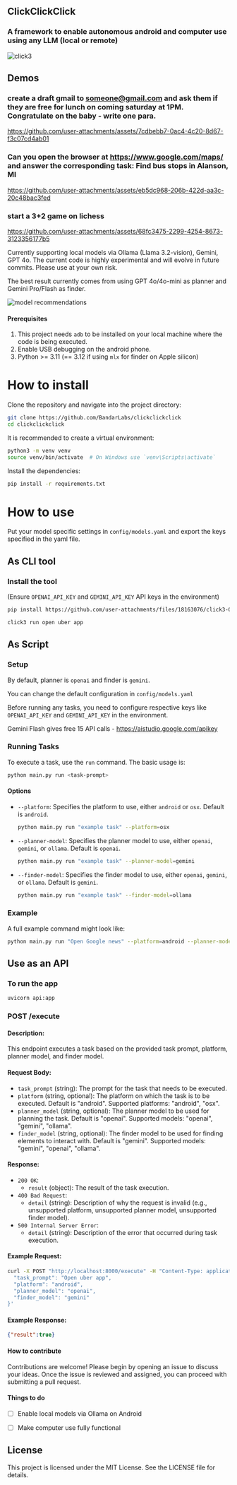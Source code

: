 ## ClickClickClick

### A framework to enable autonomous android and computer use using any LLM (local or remote)

![click3](https://github.com/user-attachments/assets/493a6d39-c9d1-4e7c-b413-7f01140bbadb)

## Demos

### create a draft gmail to someone@gmail.com and ask them if they are free for lunch on coming saturday at 1PM. Congratulate on the baby - write one para.
https://github.com/user-attachments/assets/7cdbebb7-0ac4-4c20-8d67-f3c07cd4ab01

### Can you open the browser at https://www.google.com/maps/ and answer the corresponding task: Find bus stops in Alanson, MI
https://github.com/user-attachments/assets/eb5dc968-206b-422d-aa3c-20c48bac3fed

### start a 3+2 game on lichess
https://github.com/user-attachments/assets/68fc3475-2299-4254-8673-3123356177b5


Currently supporting local models via Ollama (Llama 3.2-vision), Gemini, GPT 4o. The current code is highly experimental and will evolve in future commits. Please use at your own risk.

The best result currently comes from using GPT 4o/4o-mini as planner and Gemini Pro/Flash as finder.

![model recommendations](https://github.com/user-attachments/assets/460e9f52-749c-4f2a-997a-57cb04879420)


#### Prerequisites

1. This project needs `adb` to be installed on your local machine where the code is being executed.
2. Enable USB debugging on the android phone.
3. Python >= 3.11 (== 3.12 if using `mlx` for finder on Apple silicon)

# How to install

Clone the repository and navigate into the project directory:

```sh
git clone https://github.com/BandarLabs/clickclickclick
cd clickclickclick
```

It is recommended to create a virtual environment:

```sh
python3 -m venv venv
source venv/bin/activate  # On Windows use `venv\Scripts\activate`
```

Install the dependencies:

```sh
pip install -r requirements.txt
```


# How to use

Put your model specific settings in `config/models.yaml` and export the keys specified in the yaml file.

## As CLI tool

### Install the tool

(Ensure `OPENAI_API_KEY` and `GEMINI_API_KEY` API keys in the environment)

```sh
pip install https://github.com/user-attachments/files/18163076/click3-0.2.0.tar.gz
```

```sh
click3 run open uber app
```


## As Script

### Setup

By default, planner is `openai` and finder is `gemini`.

You can change the default configuration in `config/models.yaml`

Before running any tasks, you need to configure respective keys like `OPENAI_API_KEY` and `GEMINI_API_KEY` in the environment.

Gemini Flash gives free 15 API calls - https://aistudio.google.com/apikey

### Running Tasks

To execute a task, use the `run` command. The basic usage is:

```sh
python main.py run <task-prompt>
```

#### Options

- `--platform`: Specifies the platform to use, either `android` or `osx`. Default is `android`.

  ```sh
  python main.py run "example task" --platform=osx
  ```

- `--planner-model`: Specifies the planner model to use, either `openai`, `gemini`, or `ollama`. Default is `openai`.

  ```sh
  python main.py run "example task" --planner-model=gemini
  ```

- `--finder-model`: Specifies the finder model to use, either `openai`, `gemini`, or `ollama`. Default is `gemini`.

  ```sh
  python main.py run "example task" --finder-model=ollama
  ```

### Example

A full example command might look like:

```sh
python main.py run "Open Google news" --platform=android --planner-model=openai --finder-model=gemini
```

## Use as an API

### To run the app
```sh
uvicorn api:app
```
### POST /execute

#### Description:
This endpoint executes a task based on the provided task prompt, platform, planner model, and finder model.

#### Request Body:
- `task_prompt` (string): The prompt for the task that needs to be executed.
- `platform` (string, optional): The platform on which the task is to be executed. Default is "android". Supported platforms: "android", "osx".
- `planner_model` (string, optional): The planner model to be used for planning the task. Default is "openai". Supported models: "openai", "gemini", "ollama".
- `finder_model` (string, optional): The finder model to be used for finding elements to interact with. Default is "gemini". Supported models: "gemini", "openai", "ollama".

#### Response:
- `200 OK`:
  - `result` (object): The result of the task execution.
- `400 Bad Request`:
  - `detail` (string): Description of why the request is invalid (e.g., unsupported platform, unsupported planner model, unsupported finder model).
- `500 Internal Server Error`:
  - `detail` (string): Description of the error that occurred during task execution.

#### Example Request:
```bash
curl -X POST "http://localhost:8000/execute" -H "Content-Type: application/json" -d '{
  "task_prompt": "Open uber app",
  "platform": "android",
  "planner_model": "openai",
  "finder_model": "gemini"
}'
```

#### Example Response:
```json
{"result":true}
```


#### How to contribute

Contributions are welcome! Please begin by opening an issue to discuss your ideas. Once the issue is reviewed and assigned, you can proceed with submitting a pull request.


#### Things to do

* [ ] Enable local models via Ollama on Android
* [ ] Make computer use fully functional



## License

This project is licensed under the MIT License. See the LICENSE file for details.
